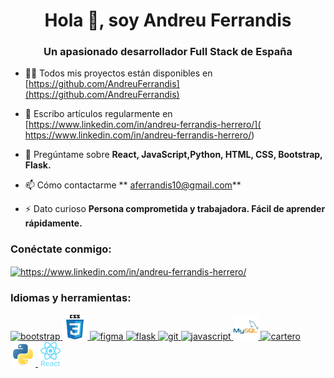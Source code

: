 <h1 align="center">Hola 👋, soy Andreu Ferrandis</h1>
<h3 align="center">Un apasionado desarrollador Full Stack de España</h3>

- 👨‍💻 Todos mis proyectos están disponibles en [https://github.com/AndreuFerrandis](https://github.com/AndreuFerrandis)

- 📝 Escribo artículos regularmente en [https://www.linkedin.com/in/andreu-ferrandis-herrero/]( https://www.linkedin.com/in/andreu-ferrandis-herrero/)

- 💬 Pregúntame sobre **React, JavaScript,Python, HTML, CSS, Bootstrap, Flask.**

- 📫 Cómo contactarme ** aferrandis10@gmail.com**

- ⚡ Dato curioso **Persona comprometida y trabajadora. Fácil de aprender rápidamente.**

<h3 align="left">Conéctate conmigo:</h3>
<p align="left">
<a href="https://linkedin.com/in/https:// www.linkedin.com/in/andreu-ferrandis-herrero/" target="blank"><img align="center" src="https://raw.githubusercontent.com/rahuldkjain/github-profile-readme-generator /master/src/images/icons/Social/linked-in-alt.svg" alt="https://www.linkedin.com/in/andreu-ferrandis-herrero/" height="30" width="40 " /></a>
</p>

<h3 align="left">Idiomas y herramientas:</h3>
<p align="left"> <a href="https://getbootstrap.com" target="_blank" rel="noreferrer"> <img src="https://raw.githubusercontent.com/devicons/devicon /master/icons/bootstrap/bootstrap-plain-wordmark.svg" alt="bootstrap" width="40" height="40"/> </a> <a href="https://www.w3schools.com /css/" target="_blank" rel="noreferrer"> <img src="https://raw.githubusercontent.com/devicons/devicon/master/icons/css3/css3-original-wordmark.svg" alt= "css3" width="40" height="40"/> </a> <a href="https://www.figma.com/" target="_blank" rel="noreferrer"> <img src= "https://www.vectorlogo.zone/logos/figma/figma-icon.svg" alt="figma" width="40" height="40"/> </a> <a href="https:/ /flask.palletsprojects.com/" target="_blank" rel="noreferrer"> <img src="https://www.vectorlogo.zone/logos/pocoo_flask/pocoo_flask-icon.svg" alt="flask" ancho ="40" altura="40"/> </a> <a href="https://git-scm.com/" target="_blank" rel="noreferrer"> <img src="https:/ /www.vectorlogo.zone/logos/git-scm/git-scm-icon.svg" alt="git" width="40" height="40"/> </a> <a href="https:/ /developer.mozilla.org/en-US/docs/Web/JavaScript" target="_blank" rel="noreferrer"> <img src="https://raw.githubusercontent.com/devicons/devicon/master/icons /javascript/javascript-original.svg" alt="javascript" width="40" height="40"/> </a> <a href="https://www.mysql.com/" target="_blank " rel="noreferrer"> <img src="https://raw.githubusercontent.com/devicons/devicon/master/icons/mysql/mysql-original-wordmark.svg" alt="mysql" width="40" altura="40"/> </a> <a href="https://postman.com" target="_blank" rel="noreferrer"> <img src="https://www.vectorlogo.zone/ logos/getpostman/getpostman-icon.svg" alt="cartero" width="40" height="40"/> </a> <a href="https://www.python.org" target="_blank " rel="noreferrer"> <img src="https://raw.githubusercontent.com/devicons/devicon/master/icons/python/python-original.svg" alt="python" width="40" height="40"/> </a> <a href="https://reactjs.org/" target="_blank" rel="noreferrer"> <img src="https://raw.githubusercontent.com/devicons/devicon/master/icons/react/react-original-wordmark.svg" alt="react" width="40" height="40"/> </ a> </p>
